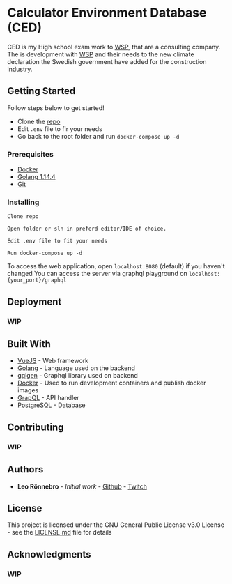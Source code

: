# Calculator Environment Database (CED)

CED is my High school exam work to [WSP](https://wsp.com), that are a consulting company.
The is development with [WSP](https://wsp.com) and their needs to the new climate declaration the Swedish government have added for the construction industry.

## Getting Started

Follow steps below to get started!

- Clone the [repo](https://github.com/Lilahamstern/ced)
- Edit `.env` file to fir your needs
- Go back to the root folder and run `docker-compose up -d`

### Prerequisites

- [Docker](https://www.docker.com/)
- [Golang 1.14.4](https://golang.org)
- [Git](https://git-scm.com)

### Installing

```
Clone repo
```

```
Open folder or sln in preferd editor/IDE of choice.
```

```
Edit .env file to fit your needs
```

```
Run docker-compose up -d
```

To access the web application, open `localhost:8080` (default) if you haven't changed
You can access the server via graphql playground on `localhost:{your_port}/graphql`

## Deployment

### WIP

## Built With

- [VueJS](https://vuejs.org/) - Web framework
- [Golang](https://golang.org) - Language used on the backend
- [gqlgen](https://github.com/99designs/gqlgen) - Graphql library used on backend
- [Docker](https://www.docker.com/) - Used to run development containers and publish docker images
- [GrapQL](https://graphql.org) - API handler
- [PostgreSQL](https://www.postgresql.org) - Database

## Contributing

### WIP

## Authors

- **Leo Rönnebro** - _Initial work_ - [Github](https://github.com/lilahamstern) - [Twitch](https://twitch.tv/lilahamstern)

## License

This project is licensed under the GNU General Public License v3.0 License - see the [LICENSE.md](LICENSE.md) file for details

## Acknowledgments

### WIP
